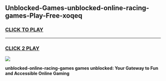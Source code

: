 
## Unblocked-Games-unblocked-online-racing-games-Play-Free-xoqeq
<h3>
<a href="https://premium76.site?title=unblocked-online-racing-games&ref=23A">CLICK TO PLAY</a></h3>
<hr>

<h3>
<a href="https://premium76.site?title=unblocked-online-racing-games&ref=23A">CLICK 2 PLAY</a>
  
</h3>

<a href="https://premium76.site?title=unblocked-online-racing-games&ref=23A"><img src="https://clearcache.store/games.png"></a>


**unblocked-online-racing-games games unblocked: Your Gateway to Fun and Accessible Online Gaming**
